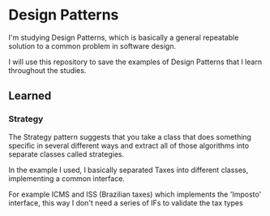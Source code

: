 # Design Patterns

I'm studying Design Patterns, which is basically a general repeatable solution to a common problem in software design.

I will use this repository to save the examples of Design Patterns that I learn throughout the studies.

## Learned

### Strategy 

The Strategy pattern suggests that you take a class that does something specific in several different ways and extract all of those algorithms into separate classes called strategies.

In the example I used, I basically separated Taxes into different classes, implementing a common interface.

For example ICMS and ISS (Brazilian taxes) which implements the 'Imposto' interface, this way I don't need a series of IFs to validate the tax types

#

